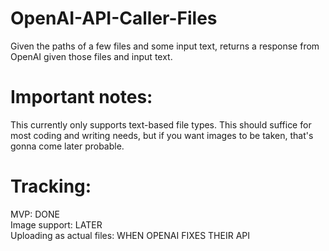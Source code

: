 # OpenAI-API-Caller-Files
Given the paths of a few files and some input text, returns a response from OpenAI given those files and input text.

# Important notes:
This currently only supports text-based file types. This should suffice for most coding and writing needs, but if you want images to be taken, that's gonna come later probable.

# Tracking:
MVP: DONE\
Image support: LATER\
Uploading as actual files: WHEN OPENAI FIXES THEIR API
